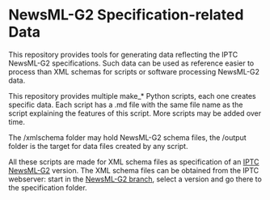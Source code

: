 # NewsML-G2 Specification-related Data

This repository provides tools for generating data reflecting the IPTC NewsML-G2 specifications. Such data can be used as reference easier to process than XML schemas for scripts or software processing NewsML-G2 data.

This repository provides multiple make_* Python scripts, each one creates specific data. Each script has a .md file with the same file name as the script explaining the features of this script. More scripts may be added over time.

The /xmlschema folder may hold NewsML-G2 schema files, the /output folder is the target for data files created by any script.

All these scripts are made for XML schema files as specification of an [IPTC NewsML-G2](https://iptc.org/standards/newsml-g2/) version. The XML schema files can be obtained from the IPTC webserver: start in the [NewsML-G2 branch](https://www.iptc.org/std/NewsML-G2/), select a version and go there to the specification folder. 


